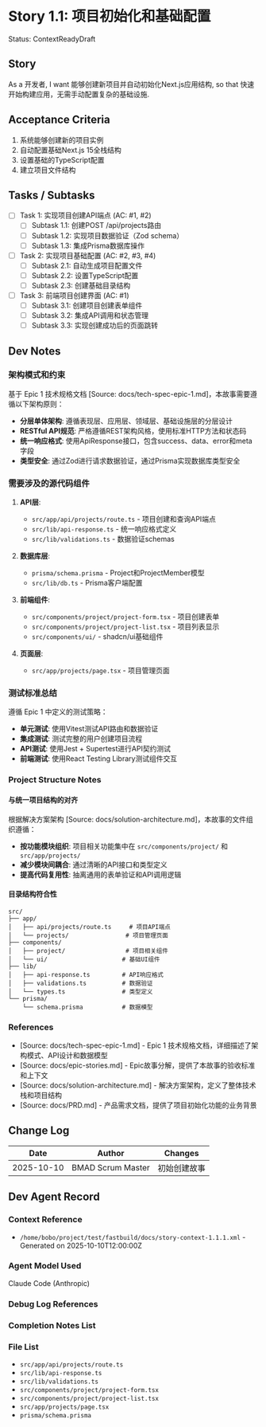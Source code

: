 # Story 1.1: 项目初始化和基础配置

Status: ContextReadyDraft

## Story

As a 开发者,
I want 能够创建新项目并自动初始化Next.js应用结构,
so that 快速开始构建应用，无需手动配置复杂的基础设施.

## Acceptance Criteria

1. 系统能够创建新的项目实例
2. 自动配置基础Next.js 15全栈结构
3. 设置基础的TypeScript配置
4. 建立项目文件结构

## Tasks / Subtasks

- [ ] Task 1: 实现项目创建API端点 (AC: #1, #2)
  - [ ] Subtask 1.1: 创建POST /api/projects路由
  - [ ] Subtask 1.2: 实现项目数据验证（Zod schema）
  - [ ] Subtask 1.3: 集成Prisma数据库操作
- [ ] Task 2: 实现项目基础配置 (AC: #2, #3, #4)
  - [ ] Subtask 2.1: 自动生成项目配置文件
  - [ ] Subtask 2.2: 设置TypeScript配置
  - [ ] Subtask 2.3: 创建基础目录结构
- [ ] Task 3: 前端项目创建界面 (AC: #1)
  - [ ] Subtask 3.1: 创建项目创建表单组件
  - [ ] Subtask 3.2: 集成API调用和状态管理
  - [ ] Subtask 3.3: 实现创建成功后的页面跳转

## Dev Notes

### 架构模式和约束
基于 Epic 1 技术规格文档 [Source: docs/tech-spec-epic-1.md]，本故事需要遵循以下架构原则：
- **分层单体架构**: 遵循表现层、应用层、领域层、基础设施层的分层设计
- **RESTful API规范**: 严格遵循REST架构风格，使用标准HTTP方法和状态码
- **统一响应格式**: 使用ApiResponse<T>接口，包含success、data、error和meta字段
- **类型安全**: 通过Zod进行请求数据验证，通过Prisma实现数据库类型安全

### 需要涉及的源代码组件
1. **API层**:
   - `src/app/api/projects/route.ts` - 项目创建和查询API端点
   - `src/lib/api-response.ts` - 统一响应格式定义
   - `src/lib/validations.ts` - 数据验证schemas

2. **数据库层**:
   - `prisma/schema.prisma` - Project和ProjectMember模型
   - `src/lib/db.ts` - Prisma客户端配置

3. **前端组件**:
   - `src/components/project/project-form.tsx` - 项目创建表单
   - `src/components/project/project-list.tsx` - 项目列表显示
   - `src/components/ui/` - shadcn/ui基础组件

4. **页面层**:
   - `src/app/projects/page.tsx` - 项目管理页面

### 测试标准总结
遵循 Epic 1 中定义的测试策略：
- **单元测试**: 使用Vitest测试API路由和数据验证
- **集成测试**: 测试完整的用户创建项目流程
- **API测试**: 使用Jest + Supertest进行API契约测试
- **前端测试**: 使用React Testing Library测试组件交互

### Project Structure Notes

#### 与统一项目结构的对齐
根据解决方案架构 [Source: docs/solution-architecture.md]，本故事的文件组织遵循：
- **按功能模块组织**: 项目相关功能集中在 `src/components/project/` 和 `src/app/projects/`
- **减少模块间耦合**: 通过清晰的API接口和类型定义
- **提高代码复用性**: 抽离通用的表单验证和API调用逻辑

#### 目录结构符合性
```
src/
├── app/
│   ├── api/projects/route.ts     # 项目API端点
│   └── projects/                # 项目管理页面
├── components/
│   ├── project/                 # 项目相关组件
│   └── ui/                     # 基础UI组件
├── lib/
│   ├── api-response.ts         # API响应格式
│   ├── validations.ts          # 数据验证
│   └── types.ts                # 类型定义
└── prisma/
    └── schema.prisma           # 数据模型
```

### References

- [Source: docs/tech-spec-epic-1.md] - Epic 1 技术规格文档，详细描述了架构模式、API设计和数据模型
- [Source: docs/epic-stories.md] - Epic故事分解，提供了本故事的验收标准和上下文
- [Source: docs/solution-architecture.md] - 解决方案架构，定义了整体技术栈和项目结构
- [Source: docs/PRD.md] - 产品需求文档，提供了项目初始化功能的业务背景

## Change Log

| Date | Author | Changes |
|------|--------|---------|
| 2025-10-10 | BMAD Scrum Master | 初始创建故事 |

## Dev Agent Record

### Context Reference

- `/home/bobo/project/test/fastbuild/docs/story-context-1.1.1.xml` - Generated on 2025-10-10T12:00:00Z

### Agent Model Used

Claude Code (Anthropic)

### Debug Log References

### Completion Notes List

### File List

- `src/app/api/projects/route.ts`
- `src/lib/api-response.ts`
- `src/lib/validations.ts`
- `src/components/project/project-form.tsx`
- `src/components/project/project-list.tsx`
- `src/app/projects/page.tsx`
- `prisma/schema.prisma`